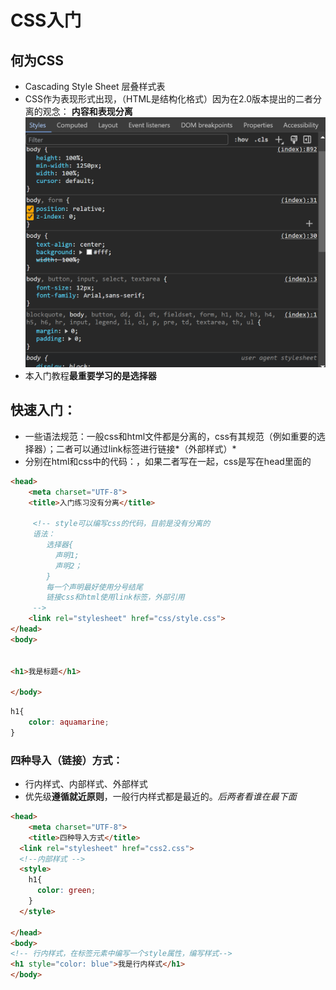 # CSS入门
## 何为CSS
- Cascading Style Sheet 层叠样式表
- CSS作为表现形式出现，（HTML是结构化格式）因为在2.0版本提出的二者分离的观念：  **内容和表现分离**  <img src="./../Pic/image-20231105231705591.png" alt="image-20231105231705591" style="zoom:50%;" />
- 本入门教程**最重要学习的是选择器**

## 快速入门：
- 一些语法规范：一般css和html文件都是分离的，css有其规范（例如重要的选择器）；二者可以通过link标签进行链接*（外部样式）*
- 分别在html和css中的代码：，如果二者写在一起，css是写在head里面的
```html
<head>
    <meta charset="UTF-8">
    <title>入门练习没有分离</title>

     <!-- style可以编写css的代码，目前是没有分离的
     语法：
        选择器{
          声明1;
          声明2；
        }
        每一个声明最好使用分号结尾
        链接css和html使用link标签，外部引用
     -->
    <link rel="stylesheet" href="css/style.css">
</head>
<body>


<h1>我是标题</h1>

</body>
```
```css
h1{
    color: aquamarine;
}
```
### 四种导入（链接）方式：
- 行内样式、内部样式、外部样式
- 优先级**遵循就近原则**，一般行内样式都是最近的。*后两者看谁在最下面*
```html
<head>
    <meta charset="UTF-8">
    <title>四种导入方式</title>
  <link rel="stylesheet" href="css2.css">
  <!--内部样式 -->
  <style>
    h1{
      color: green;
    }
  </style>

</head>
<body>
<!-- 行内样式，在标签元素中编写一个style属性，编写样式-->
<h1 style="color: blue">我是行内样式</h1>
</body>
```